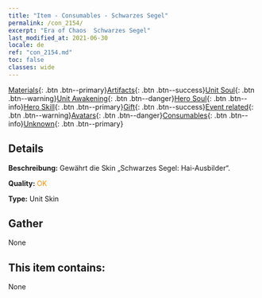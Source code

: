 ```yaml
---
title: "Item - Consumables - Schwarzes Segel"
permalink: /con_2154/
excerpt: "Era of Chaos  Schwarzes Segel"
last_modified_at: 2021-06-30
locale: de
ref: "con_2154.md"
toc: false
classes: wide
---
```

 [Materials](/ItemsDE/){: .btn .btn--primary}[Artifacts](/ItemsDE/Artifacts/){: .btn .btn--success}[Unit Soul](/ItemsDE/UnitSoul/){: .btn .btn--warning}[Unit Awakening](/ItemsDE/UnitAwakening/){: .btn .btn--danger}[Hero Soul](/ItemsDE/HeroSoul/){: .btn .btn--info}[Hero Skill](/ItemsDE/HeroSkill/){: .btn .btn--primary}[Gift](/ItemsDE/Gift/){: .btn .btn--success}[Event related](/ItemsDE/Events/){: .btn .btn--warning}[Avatars](/ItemsDE/Avatars/){: .btn .btn--danger}[Consumables](/ItemsDE/Consumables/){: .btn .btn--info}[Unknown](/ItemsDE/Unknown/){: .btn .btn--primary}

## Details
 **Beschreibung:** Gewährt die Skin „Schwarzes Segel: Hai-Ausbilder“.

 **Quality:** <span style="color: #FF8C00">OK</span>

 **Type:** Unit Skin

## Gather

  None

## This item contains:

  None

